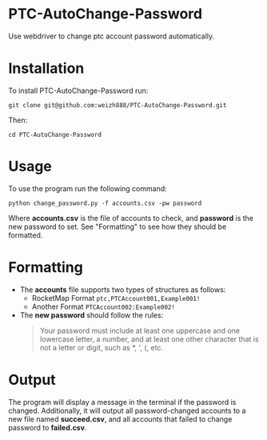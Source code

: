 # PTC-AutoChange-Password
Use webdriver to change ptc account password automatically.

# Installation
To install PTC-AutoChange-Password run:
```
git clone git@github.com:weizh888/PTC-AutoChange-Password.git
```
Then:
```
cd PTC-AutoChange-Password
```

# Usage
To use the program run the following command:
```
python change_password.py -f accounts.csv -pw password
```
Where **accounts.csv** is the file of accounts to check, and **password** is the new password to set. See "Formatting" to see how they should be formatted.

# Formatting
* The **accounts** file supports two types of structures as follows:
  - RocketMap Format
  ```ptc,PTCAccount001,Example001!```
  - Another Format
  ```PTCAccount002:Example002!```
* The **new password** should follow the rules:
  > Your password must include at least one uppercase and one lowercase letter, a number, and at least one other character that is not a letter or digit, such as *, ', (, etc.
  
# Output
The program will display a message in the terminal if the password is changed. Additionally, it will output all password-changed accounts to a new file named **succeed.csv**, and all accounts that failed to change password to **failed.csv**.
